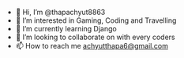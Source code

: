 - 👋 Hi, I’m @thapachyut8863
- 👀 I’m interested in Gaming, Coding and Travelling
- 🌱 I’m currently learning Django 
- 💞️ I’m looking to collaborate on with every coders
- 📫 How to reach me achyutthapa6@gmail.com

<!---
thapachyut8863/thapachyut8863 is a ✨ special ✨ repository because its `README.md` (this file) appears on your GitHub profile.
You can click the Preview link to take a look at your changes.
--->
